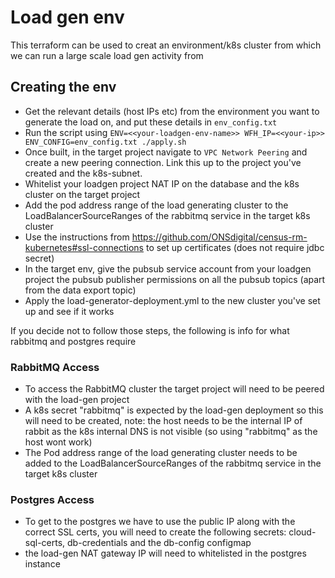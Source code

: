# Load gen env
This terraform can be used to creat an environment/k8s cluster from which we can run a large scale load gen activity from

## Creating the env

- Get the relevant details (host IPs etc) from the environment you want to generate the load on, and put these details in `env_config.txt`
- Run the script using `ENV=<<your-loadgen-env-name>> WFH_IP=<<your-ip>> ENV_CONFIG=env_config.txt ./apply.sh`
- Once built, in the target project navigate to `VPC Network Peering` and create a new peering connection. Link this up to the project you've created and the k8s-subnet.
- Whitelist your loadgen project NAT IP on the database and the k8s cluster on the target project
- Add the pod address range of the load generating cluster to the LoadBalancerSourceRanges of the rabbitmq service in the target k8s cluster
- Use the instructions from https://github.com/ONSdigital/census-rm-kubernetes#ssl-connections to set up certificates (does not require jdbc secret)
- In the target env, give the pubsub service account from your loadgen project the pubsub publisher permissions on all the pubsub topics (apart from the data export topic)
- Apply the load-generator-deployment.yml to the new cluster you've set up and see if it works



If you decide not to follow those steps, the following is info for what rabbitmq and postgres require
###  RabbitMQ Access

- To access the RabbitMQ cluster the target project will need to be peered with the load-gen project
- A k8s secret "rabbitmq" is expected by the load-gen deployment so this will need to be created, note: the host needs
to be the internal IP of rabbit as the k8s internal DNS is not visible (so using "rabbitmq" as the host wont work)
- The Pod address range of the load generating cluster needs to be added to the LoadBalancerSourceRanges of the rabbitmq service in the target k8s cluster


###  Postgres Access
- To get to the postgres we have to use the public IP along with the correct SSL certs, you will need to create the
following secrets: cloud-sql-certs, db-credentials and the db-config configmap
- the load-gen NAT gateway IP will need to whitelisted in the postgres instance
